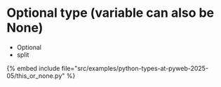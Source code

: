 # Optional type (variable can also be None)

* Optional
* split

{% embed include file="src/examples/python-types-at-pyweb-2025-05/this_or_none.py" %}



